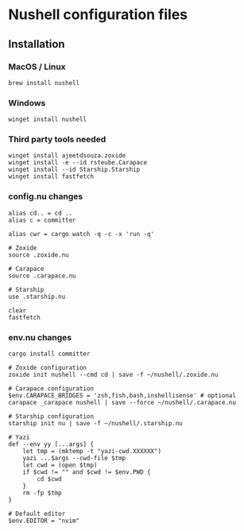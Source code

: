 # Nushell configuration files

## Installation

### MacOS / Linux
```
brew install nushell
```

### Windows
```
winget install nushell
```

### Third party tools needed

```
winget install ajeetdsouza.zoxide
winget install -e --id rsteube.Carapace
winget install --id Starship.Starship
winget install fastfetch
```


### config.nu changes
```nu
alias cd.. = cd ..
alias c = committer

alias cwr = cargo watch -q -c -x 'run -q'

# Zoxide
source .zoxide.nu

# Carapace
source .carapace.nu

# Starship
use .starship.nu

clear
fastfetch
```

### env.nu changes
```
cargo install committer

# Zoxide configuration
zoxide init nushell --cmd cd | save -f ~/nushell/.zoxide.nu

# Carapace configuration
$env.CARAPACE_BRIDGES = 'zsh,fish,bash,inshellisense' # optional
carapace _carapace nushell | save --force ~/nushell/.carapace.nu

# Starship configuration
starship init nu | save -f ~/nushell/.starship.nu

# Yazi
def --env yy [...args] {
	let tmp = (mktemp -t "yazi-cwd.XXXXXX")
	yazi ...$args --cwd-file $tmp
	let cwd = (open $tmp)
	if $cwd != "" and $cwd != $env.PWD {
		cd $cwd
	}
	rm -fp $tmp
}

# Default editor
$env.EDITOR = "nvim"
```
